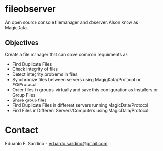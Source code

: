 # fileobserver

An open source console filemanager and observer. Alson know as MagicData. 

## Objectives 

Create a file manager that can solve common requirments as:
* Find Duplicate Files
* Check integrity of files
* Detect integrity problems in files
* Synchronize files between servers using MagigData/Protocol or FO/Protocol
* Order files in groups, virtually and save this configuration as Installers or Group Files
* Share group files
* Find Duplicate Files in different servers running MagicData/Protocol
* Find Files in Different Servers/Computers using MagicData/Protocol

# Contact


Eduardo F. Sandino - eduardo.sandino@gmail.com
